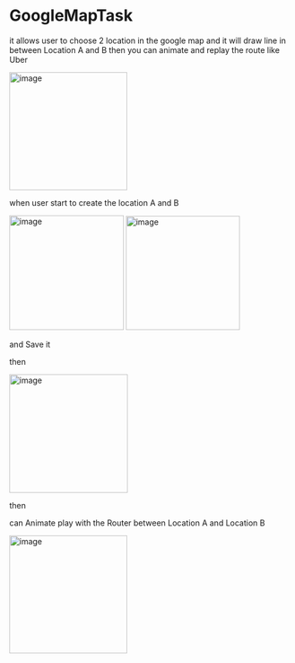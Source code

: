 # GoogleMapTask
it allows user to choose 2 location in the google map and it will draw line in between Location A and B then you can animate and replay the route like Uber 


<img width="210" alt="image" src="https://github.com/BirminghamDeveloper/GoogleMapTask/assets/120457374/d1e037e5-e848-4b4a-8533-096385e7ae8c">

when user start to create the location A and B

<img width="204" alt="image" src="https://github.com/BirminghamDeveloper/GoogleMapTask/assets/120457374/e09e76eb-a5f9-4da9-8b63-f84790f4a0fb">

<img width="203" alt="image" src="https://github.com/BirminghamDeveloper/GoogleMapTask/assets/120457374/3faa8d34-c92b-4ee4-a5b8-ebb068d2113f">

and Save it

then

<img width="211" alt="image" src="https://github.com/BirminghamDeveloper/GoogleMapTask/assets/120457374/4b19b7b0-1f68-461f-95ca-675dc6ce6f42">

then

can Animate play with the Router between Location A and Location B 

<img width="210" alt="image" src="https://github.com/BirminghamDeveloper/GoogleMapTask/assets/120457374/4f36fad0-e3ec-4bd5-bb6f-b06da798d255">


